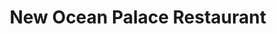---
layout: place
title: "New Ocean Palace Restaurant"
permalink: /connecticut/brooklyn/new-ocean-palace-restaurant.html
stateAbbr: CT
stateName: Connecticut
cityName: Brooklyn
seo:
  name: "New Ocean Palace Restaurant"
  type: Restaurant
  links: https://www.newoceanpalacect.com/
description: "New Ocean Palace Restaurant serves delicious sushi in Brooklyn, Connecticut. Try fresh Japanese dishes for a great dining experience. Available for takeout, delivery, lunch, and dinner."
place_id: ChIJ_cacvSwq5IkRPL949rJrv8E
photos:
  - name: >-
      places/ChIJ_cacvSwq5IkRPL949rJrv8E/photos/AeeoHcLUoGSPsu_D3WIK9AcEtbP1w-RSMzMSFCfyfAF7ZW5iZyP8UtAl1PArUM0twSRsOpZBYEmsIXwowTWoQNhV_wlY4oSlFNym7AQSoAIM-QOJzbguDt7Yv5kszS0BALm7hVsE3V3TIAM-nCT-huOJAKCLGEJQviru-Jll3gxvddIlt1RHVbM7gCHEOrGTiPcjB-a_cgIeirgdWtZ8DBQjqyTfVJdFNjqhJcFzkfH9JZUJnXBLnWn0xj9ethYWTOHr1HuuLqMPh7vIWxYsbymYPa6fBxmFLfdNsXsSYlGJYhPBaijQnJ7Ntgsx7Tq1pu7p3G0fcxLYsJkj75glImvf3-Ff2ylCk4llTRFfih8xwxokIoaa6731tdVT10HeisPs2AVCFI1j6AC5n3r4ziw7aBVVBAhHDjwE86gFRYTGY6zDUA
    widthPx: 3264
    heightPx: 1836
    authorAttributions:
      - displayName: DREV HERT
        uri: https://maps.google.com/maps/contrib/100653921975273670129
        photoUri: >-
          https://lh3.googleusercontent.com/a/ACg8ocIZjPSK85_etaugDgossebyVvug0k9J7tmLJhD5m9ivq6o3Nx4J=s100-p-k-no-mo
    flagContentUri: >-
      https://www.google.com/local/imagery/report/?cb_client=maps_api_places.places_api&image_key=!1e10!2sCIHM0ogKEICAgICkpYCXAw&hl=en-US
    googleMapsUri: >-
      https://www.google.com/maps/place//data=!3m4!1e2!3m2!1sCIHM0ogKEICAgICkpYCXAw!2e10!4m2!3m1!1s0x89e42a2cbd9cc6fd:0xc1bf6bb2f678bf3c
  - name: >-
      places/ChIJ_cacvSwq5IkRPL949rJrv8E/photos/AeeoHcIpBgCyO_e8fY2yhVLnKEmy97FI0a8BUDMBwG2a3qgBtb0-bFvPzYqCtMMiN4YehMX_rBFJPheldcqxWhCLA6n6z5CTzoVX-O-sX6rL8M1Uf8F2eR84BHxjpp23AYdtIQR-Qk2SCG5r7_crJbIBcuLr2El0us64rV2CF09jfh_5lr6CLvfB5vrkfz7RAxgMkJHm6pvgbbcWY3L1Ec59dMpmqhsG4gv_vqhF1Xt3aen0AQIjCpjqhlg2dGRG_O-dvqcYEqwtrU-ABtQ6yKUfY-yM8aLwzC5oXUbO9ELDE3x9UZs4iU2POtWNLggEqsRmB4OOrLP5-pdXWHt32JkWU-Xhw68BUuZQEscbry2_K3-AS7WH41A0wGvqH5H6KjD-MsnlLV0iYU-umfvkBJZZOrMuU88hsDYdzon6tuTxizPEmi0
    widthPx: 4160
    heightPx: 3088
    authorAttributions:
      - displayName: Ruth Hartunian-Alumbaugh
        uri: https://maps.google.com/maps/contrib/117173539113585358625
        photoUri: >-
          https://lh3.googleusercontent.com/a-/ALV-UjWc0lS0Ebrrli6_eoe-7dRRt_rZig0fiEiIiSJdXl2vNHtTHbbIcA=s100-p-k-no-mo
    flagContentUri: >-
      https://www.google.com/local/imagery/report/?cb_client=maps_api_places.places_api&image_key=!1e10!2sCIHM0ogKEICAgICEwNzKmgE&hl=en-US
    googleMapsUri: >-
      https://www.google.com/maps/place//data=!3m4!1e2!3m2!1sCIHM0ogKEICAgICEwNzKmgE!2e10!4m2!3m1!1s0x89e42a2cbd9cc6fd:0xc1bf6bb2f678bf3c
  - name: >-
      places/ChIJ_cacvSwq5IkRPL949rJrv8E/photos/AeeoHcK9srvJw7-6-HO0khjUEWaM3MxTehLD3RJ9fQbLcSIyafPf0NO3xSJgCuUL_94_FQb5Ue1zkP-_VAg2XhdY9mKyVUhtmYKvLbfeQKhCT2Cj7nhBV-UQLOIW0x3p1wX1PASRj-zUlXZqx_-KNntTT9fbPt3GfwZTK7pAvNmwDNipkiGvk4Dmbma0-WFpG1M31ZtIlMiRB2wxduWmBOUcmG5ExwBSvpwEmpsVonVGuhuLjkGJayYdK_PJpkj-YSfZqd0EbxxZbizN2L5HNPgst0PfyGMamlB1tAFoObLTvgw_odUxIiqXf8GmjS_b0HCumYb9w70q8OkREZS7JCDFVzLN21uFjXE28C9KlVLlHZP11QGNi7m_k228_dD0LRiNNCb7_SKewTC7IuMYstqt9Fy8DauZS0-QX78P5NvMLdbqdTgZ
    widthPx: 720
    heightPx: 564
    authorAttributions:
      - displayName: Matthew L
        uri: https://maps.google.com/maps/contrib/102771274807985275771
        photoUri: >-
          https://lh3.googleusercontent.com/a/ACg8ocI0wjsa5gYAOLRJm4VrmsjxAXSbCRxbIujpAGeT94h2TgYOAg=s100-p-k-no-mo
    flagContentUri: >-
      https://www.google.com/local/imagery/report/?cb_client=maps_api_places.places_api&image_key=!1e10!2sCIHM0ogKEICAgICExvjz2wE&hl=en-US
    googleMapsUri: >-
      https://www.google.com/maps/place//data=!3m4!1e2!3m2!1sCIHM0ogKEICAgICExvjz2wE!2e10!4m2!3m1!1s0x89e42a2cbd9cc6fd:0xc1bf6bb2f678bf3c
  - name: >-
      places/ChIJ_cacvSwq5IkRPL949rJrv8E/photos/AeeoHcLAhCiLiwLSjuoM65md8eMkAje_X8exj19GoVuZxuTPAqAdlVwxUcMFR90WM5Wdra1hI9nhHaSNM2pDn4CzyMLJigAeUuGWv5iVzft5PYWHz0OxV-rtC6ld0yUItMr-LvdybE3b-gsHMQKlbegaXOG0jj1DWfm5NML9LBargm7kXKNY4V0osZ_Ao3asui9YBobeWeMCwCl9aElmOZQyj9aaB2oOynSeEIZhcsUSpAdw1lsXy7zbs_AT_dXS0X89C9-6qFYdWrqTmkTpbwnm926YEND68m-gj8obwlmAjWjDhC-l1X-J2iFyNhFG3Q3Ji1fxOmTebeI96M9ib1ybRcqt8IE5y3OvsHirYdbJNzIJDm9wBqAR6pEGSmAAMfNO-mXq-VgcPkI8JE153S2VAJDqO91_TgvYn2ChnXGWWsNPNfs
    widthPx: 3492
    heightPx: 4656
    authorAttributions:
      - displayName: Joe Martineau 3
        uri: https://maps.google.com/maps/contrib/103857535620467760819
        photoUri: >-
          https://lh3.googleusercontent.com/a/ACg8ocLYFKkGgy035rD6DEew4zVS9QqAEI9nwWGVDMrOdKubqej57g=s100-p-k-no-mo
    flagContentUri: >-
      https://www.google.com/local/imagery/report/?cb_client=maps_api_places.places_api&image_key=!1e10!2sCIHM0ogKEICAgICM3O-p-gE&hl=en-US
    googleMapsUri: >-
      https://www.google.com/maps/place//data=!3m4!1e2!3m2!1sCIHM0ogKEICAgICM3O-p-gE!2e10!4m2!3m1!1s0x89e42a2cbd9cc6fd:0xc1bf6bb2f678bf3c
  - name: >-
      places/ChIJ_cacvSwq5IkRPL949rJrv8E/photos/AeeoHcIy7IfdwYQhwY3vcVvjFwmqfMMiLvpZAArqf4vTmgRMiLJqEqE1_UAG3mDCPmg9-7Q-fvjLCWqkaEmTVDRRDS46KhIiaTz1sY09uCGJh77iwCmmawYRvZVg8tAM7AIIE8daSS2MK3YjEqTq9HOBCYT9PMumPolAX_5j5wTgq9qDn1z_BdSxZlViiW-biHGf2-d3LMy9UBjjXdLZ_h_IMyQnHj121EE2cdFoeU6WKymOeSDFQvEwFrjTreYCjJn4xL-xS6vTITHyJMkO2vO8W_Dmx43mzge68tGqz69Hv7qxoRHYwU3ELxIHX7wRESYfTUy7HObsVXtFjD-zNQaPzVvaBWKNDiIylN77h9KxS_osBeW_Cr_rmJcTzyiOMSeTrVNAQvsN0GT27z_yYDMJo71xuafKIdXIupH8q_Q6qtAhNJzk
    widthPx: 2048
    heightPx: 1536
    authorAttributions:
      - displayName: Melissa Messier
        uri: https://maps.google.com/maps/contrib/114752425107913499349
        photoUri: >-
          https://lh3.googleusercontent.com/a-/ALV-UjXpjsOmcK1z0SP_4OTncusRF0YZ36VpnsMJxwnRCCdIUl6dWc4gRg=s100-p-k-no-mo
    flagContentUri: >-
      https://www.google.com/local/imagery/report/?cb_client=maps_api_places.places_api&image_key=!1e10!2sCIHM0ogKEICAgICExpj7wAE&hl=en-US
    googleMapsUri: >-
      https://www.google.com/maps/place//data=!3m4!1e2!3m2!1sCIHM0ogKEICAgICExpj7wAE!2e10!4m2!3m1!1s0x89e42a2cbd9cc6fd:0xc1bf6bb2f678bf3c
  - name: >-
      places/ChIJ_cacvSwq5IkRPL949rJrv8E/photos/AeeoHcKRA4I8o7bMLTpbVU-bbOHpdWIPN2Z21cC_5ZA9180tttVwdYLuGzZNCaJuCF98KKxXUrCvhj7n6lVg-ew_vHYqx0LFfEp56Mjt0HDLW_a1As4-IBQffje7Ma7tZ0b2MVIsZ2-JklNylui1hsEumwW2hXlEWFhWgOZTEiBpSI39HpOyl1Gd8bO34SudENczl6yIuyKsNwVFnoMv822kSMj7jPQ0MDqDC0t6ZGVskGhL0wVIiwJMfz5wqqOMQ3rOEG4jdrO-d9o5WXDSz8x7odQujhRAz2KV8HJRiMukxKRfup0NhstG_xRiqDrGRDqykcdWM84NRQqrgJIHmXTJRL0iGbvgCdVdp773TgJLNVlRnQ7Sjlb2NOj6YzrF5Np5BRjBomEdrOUmU6yH5IgcatTAXIelhUtUGG13N-CFn6_PLH8
    widthPx: 4160
    heightPx: 3120
    authorAttributions:
      - displayName: Cyn Richardson
        uri: https://maps.google.com/maps/contrib/114190224394580731961
        photoUri: >-
          https://lh3.googleusercontent.com/a-/ALV-UjXdkoRX7XKN5do8yD3izaBWfjxMS6H9NeEJVdW-8kTFueOYyKY1=s100-p-k-no-mo
    flagContentUri: >-
      https://www.google.com/local/imagery/report/?cb_client=maps_api_places.places_api&image_key=!1e10!2sCIHM0ogKEICAgIC43tGM-gE&hl=en-US
    googleMapsUri: >-
      https://www.google.com/maps/place//data=!3m4!1e2!3m2!1sCIHM0ogKEICAgIC43tGM-gE!2e10!4m2!3m1!1s0x89e42a2cbd9cc6fd:0xc1bf6bb2f678bf3c
  - name: >-
      places/ChIJ_cacvSwq5IkRPL949rJrv8E/photos/AeeoHcL2dy7bADAlBZHjAmVdvZnXNDsx87KtJMfVaCLVg_95doJL3LIatxBrmNYNU05QIDk9I8XThAljQteFkkMH5AeN7iu4iSBZy00YpUZ_aXMzdr52ZiRF-_N06-BYLOTZdOOWkpJ3m1MHYavQ_rvvYqVkfbOXPqpEY7kEm3qcn18yRv0yyyJuISN4vyWpGcqnJIHXOUzA8kle00crhjfZ7bjXUITWXnhEDb8t2ZvMmIEsQKELoETo6mzH-DWPj5I4qQrQLaAzYKjyEdzAE_l9qUqwZfftekHlNCSNkJYC6jDY3MH1UunZDSMSeatIsm1Eod7bedfSm7hiC5wZj2RLikMePHo4FsdAejO1S68Xd_IqzKSTbchRYE57ihFAhO462oYlH1EFOpoLQbVV9gPyyj-0Wz03SYhwc2cT9rIDucvdQQ
    widthPx: 2448
    heightPx: 3264
    authorAttributions:
      - displayName: S P
        uri: https://maps.google.com/maps/contrib/117209621859562535370
        photoUri: >-
          https://lh3.googleusercontent.com/a-/ALV-UjWFYo8rR92m41gkhB0WQPlgRxFGmjZ0iPEwL-R3MJtzW7HgR743=s100-p-k-no-mo
    flagContentUri: >-
      https://www.google.com/local/imagery/report/?cb_client=maps_api_places.places_api&image_key=!1e10!2sCIHM0ogKEICAgICEjemGaw&hl=en-US
    googleMapsUri: >-
      https://www.google.com/maps/place//data=!3m4!1e2!3m2!1sCIHM0ogKEICAgICEjemGaw!2e10!4m2!3m1!1s0x89e42a2cbd9cc6fd:0xc1bf6bb2f678bf3c
  - name: >-
      places/ChIJ_cacvSwq5IkRPL949rJrv8E/photos/AeeoHcISopff-OtaSysxV_ouvvNK2r8u5XCT4_IqcgpCSSEHmMj24Fm-sabSzT9CqNTzyVKXSsJUiyVxYYSgjNftc9wp4IXLuyW8IOM2iAkuaoMf13r0vfOkgX6jKVE8WRE33jpWOw8VHQQDa6HPG7SRCugHOHSgH68ef5naseEh6IwtIA-JZiRNk2yZ4peFjSQDyNm4KyCB885t5uNdyo-Jep5eWjpgikL4lbV7tOrqVJNjOFZm42YTFDFu_9qWL1K--i7i_6AVzru5-NmaB_nMXkJ-vK_VZCClBvXQWMVPeCrrdUnD7wXJfBwjtdiZQvtsi7CeIOvbL-j3RsIjxR_0KJM6m_Rv92GxRkTumuaVApRUuWDgBmP8GnnS3E60exj3ngH96vFzbdA6ecK_Uc4_-tRlWgqyEvywN84fQS8F0KJMpzo
    widthPx: 2700
    heightPx: 4800
    authorAttributions:
      - displayName: Todd Foley
        uri: https://maps.google.com/maps/contrib/103395443915785538284
        photoUri: >-
          https://lh3.googleusercontent.com/a/ACg8ocJhu36fhsyFFdb0OR9GmybfSlvu0PdkBoOps-5vLTGhSBuT2g=s100-p-k-no-mo
    flagContentUri: >-
      https://www.google.com/local/imagery/report/?cb_client=maps_api_places.places_api&image_key=!1e10!2sCIHM0ogKEICAgIDEvqfb_wE&hl=en-US
    googleMapsUri: >-
      https://www.google.com/maps/place//data=!3m4!1e2!3m2!1sCIHM0ogKEICAgIDEvqfb_wE!2e10!4m2!3m1!1s0x89e42a2cbd9cc6fd:0xc1bf6bb2f678bf3c
  - name: >-
      places/ChIJ_cacvSwq5IkRPL949rJrv8E/photos/AeeoHcJrKhN_zvTfnAxlJe2gpdrFMZTikuH8xafX1OETUskjhYudsF7XEDhBJXSJDmSMKWkOr9h3TXGxLSumB5XEjYKnAZYrA_3cRfC-O4nN8oTBNSIzb8tPc0l3Stip7K5Lt8BLKFUvOgD5yz0FqUYsl_pyKSxs_diFAv0rnjMmTEDDm2yusyNPiW_edsSUnGugMq8vyhrXk4iaxZDIREcwrf28SEayPjKqDTO-5qKbVc8PpCBl5cj6d4sZuU8V2L0boXmKvl96PyChz8zWV4J1Tk0kOFYOBo85U74wNZ9zUHQAS4GWqyZfFqHw8izsy8UMV8nyg2kUriN3W6wccikIe3nZffFMQXJaojIIFGkc4V9t__a3cv503HksKhU7EtBWnzAqLfJN_0gSyhdZ3Phnu9xqS-Yf06tgm1sdfH0-D0HEE8V1
    widthPx: 4032
    heightPx: 3024
    authorAttributions:
      - displayName: Theresa Ross
        uri: https://maps.google.com/maps/contrib/106112241185790223109
        photoUri: >-
          https://lh3.googleusercontent.com/a-/ALV-UjWXlHRP3DFSD827OM-Jsgvn1HkKO2ExM_OWr18Si0cWo9Zc0EiSOA=s100-p-k-no-mo
    flagContentUri: >-
      https://www.google.com/local/imagery/report/?cb_client=maps_api_places.places_api&image_key=!1e10!2sCIHM0ogKEICAgICEmN2ExgE&hl=en-US
    googleMapsUri: >-
      https://www.google.com/maps/place//data=!3m4!1e2!3m2!1sCIHM0ogKEICAgICEmN2ExgE!2e10!4m2!3m1!1s0x89e42a2cbd9cc6fd:0xc1bf6bb2f678bf3c
  - name: >-
      places/ChIJ_cacvSwq5IkRPL949rJrv8E/photos/AeeoHcLaiJHu7PjJ3qD5SV4JTpyjtsZyWDuhZv_yzJiS0nspxv6CU4YLbGEMTcqrcwjc74ROjL8L6cIiZjcEfdI1xabMx2_w0ptuy-NZsLRNrudJbfqvtG3OBhy5MsHQpnJsS3qgnC2jrOFXdxfSD8l-9KZM0tb6kvgo18xMH0eQeLaWrcLZxkgM_Je0VEAEaNm0OueGvSlF1gVyBvboFz7vajCobbmgUe4tyvrpoSO9aQNgAaC7p20oaIDC8xYpO8wPznfLynnssmAaNV4edqG2ydcaYDnlEgc2zyEZIymJ36OkF_qkrDY2xvW35DbC0edhtSjFii9oC045_4ffEjTWjXTdZ1T-EZUbaQurPmgLPvGFocfoJqCOFu_5X3Eyxv-w3RGWtkrrV29RUf2c0QyZWbKM1IKEGwLfz-yPLixudD7ScS0
    widthPx: 2592
    heightPx: 1944
    authorAttributions:
      - displayName: S P
        uri: https://maps.google.com/maps/contrib/117209621859562535370
        photoUri: >-
          https://lh3.googleusercontent.com/a-/ALV-UjWFYo8rR92m41gkhB0WQPlgRxFGmjZ0iPEwL-R3MJtzW7HgR743=s100-p-k-no-mo
    flagContentUri: >-
      https://www.google.com/local/imagery/report/?cb_client=maps_api_places.places_api&image_key=!1e10!2sCIHM0ogKEICAgICEjemGiwE&hl=en-US
    googleMapsUri: >-
      https://www.google.com/maps/place//data=!3m4!1e2!3m2!1sCIHM0ogKEICAgICEjemGiwE!2e10!4m2!3m1!1s0x89e42a2cbd9cc6fd:0xc1bf6bb2f678bf3c
address: '520 Providence Rd #3413, Brooklyn, CT 06234, USA'
street: '520 Providence Rd #3413'
city: Brooklyn
state: CT
zip: '06234'
country: USA
neighborhood: East Brooklyn
latitude: '41.798647'
longitude: '-71.905678'
accessibility_options:
  wheelchairAccessibleParking: true
  wheelchairAccessibleEntrance: true
  wheelchairAccessibleRestroom: true
  wheelchairAccessibleSeating: true
business_status: OPERATIONAL
name: New Ocean Palace Restaurant
google_maps_links:
  directionsUri: >-
    https://www.google.com/maps/dir//''/data=!4m7!4m6!1m1!4e2!1m2!1m1!1s0x89e42a2cbd9cc6fd:0xc1bf6bb2f678bf3c!3e0
  placeUri: https://maps.google.com/?cid=13960995786255286076
  writeAReviewUri: >-
    https://www.google.com/maps/place//data=!4m3!3m2!1s0x89e42a2cbd9cc6fd:0xc1bf6bb2f678bf3c!12e1
  reviewsUri: >-
    https://www.google.com/maps/place//data=!4m4!3m3!1s0x89e42a2cbd9cc6fd:0xc1bf6bb2f678bf3c!9m1!1b1
  photosUri: >-
    https://www.google.com/maps/place//data=!4m3!3m2!1s0x89e42a2cbd9cc6fd:0xc1bf6bb2f678bf3c!10e5
primary_type: Chinese Restaurant
opening_hours:
  regular: null
  current: null
secondary_opening_hours:
  regular:
    weekdayDescriptions: null
    type: null
  current:
    weekdayDescriptions: null
    type: null
phone: (860) 779-9699
price_level: PRICE_LEVEL_INEXPENSIVE
price_range: $10 &ndash; $20
rating: '4.1'
rating_count: 421
website: https://www.newoceanpalacect.com/
reviews:
  - name: >-
      places/ChIJ_cacvSwq5IkRPL949rJrv8E/reviews/ChdDSUhNMG9nS0VJQ0FnSUNUZ295am53RRAB
    relativePublishTimeDescription: 11 months ago
    rating: 5
    text:
      text: >-
        Truly no other word aside from OUTSTANDING. I moved back up north a
        little over a year ago and have been on the search for the best Chinese
        food and truthfully, have found it here. The orange chicken 11/10 the
        sesame chicken 11/10 the pork fried rice 100/10. Don’t get me started on
        the pan friend dumplings. Next i want to mention the quantity vs. price.
        The amount of food you get with one combination plate can serve 2/3
        meals for 1 person. The price is extremely affordable, somewhat shocking
        for the amount and how amazing the food is. Lastly i will state the
        staff. Amazing customer service when taking a take-out order over the
        phone. AND big props to the handsome young gentleman always working the
        register, always has a smile and wonderful vibe! Needless to say - i
        have been ordering takeout from this incredible place 1x a week and will
        continue! YOU should try it too! Best of luck 🤞🏼
      languageCode: en
    originalText:
      text: >-
        Truly no other word aside from OUTSTANDING. I moved back up north a
        little over a year ago and have been on the search for the best Chinese
        food and truthfully, have found it here. The orange chicken 11/10 the
        sesame chicken 11/10 the pork fried rice 100/10. Don’t get me started on
        the pan friend dumplings. Next i want to mention the quantity vs. price.
        The amount of food you get with one combination plate can serve 2/3
        meals for 1 person. The price is extremely affordable, somewhat shocking
        for the amount and how amazing the food is. Lastly i will state the
        staff. Amazing customer service when taking a take-out order over the
        phone. AND big props to the handsome young gentleman always working the
        register, always has a smile and wonderful vibe! Needless to say - i
        have been ordering takeout from this incredible place 1x a week and will
        continue! YOU should try it too! Best of luck 🤞🏼
      languageCode: en
    authorAttribution:
      displayName: Michaela Angell
      uri: https://www.google.com/maps/contrib/107678269802239934757/reviews
      photoUri: >-
        https://lh3.googleusercontent.com/a/ACg8ocLBqCb_G-XFgrEVSYSFBH1EvitDEsV4IkIsnhP4bXGJsLyLxKE=s128-c0x00000000-cc-rp-mo
    publishTime: '2024-05-12T11:25:05.450110Z'
    flagContentUri: >-
      https://www.google.com/local/review/rap/report?postId=ChdDSUhNMG9nS0VJQ0FnSUNUZ295am53RRAB&d=17924085&t=1
    googleMapsUri: >-
      https://www.google.com/maps/reviews/data=!4m6!14m5!1m4!2m3!1sChdDSUhNMG9nS0VJQ0FnSUNUZ295am53RRAB!2m1!1s0x89e42a2cbd9cc6fd:0xc1bf6bb2f678bf3c
  - name: >-
      places/ChIJ_cacvSwq5IkRPL949rJrv8E/reviews/ChdDSUhNMG9nS0VJQ0FnTUNRNmJMX3VnRRAB
    relativePublishTimeDescription: a month ago
    rating: 1
    text:
      text: >-
        I have been here a few times. The food is good but I had a bad
        experience last time I ordered. I had to wait an extra 25 minutes for my
        order (was suppose to be 30 minutes, ended up being an hour). After I
        got home I realized my order was missing a few items, I reached out to
        the restaurant, call and then wrote them an email explaining what
        happened and asking for a refund for the incomplete order. Now I support
        small business as much as I can but I do not support dishonesty. The
        least the restaurant could have done is refunded me the amount for the
        missing items, even with the long wait, and it would have been fine. I
        will no longer visit this business.
      languageCode: en
    originalText:
      text: >-
        I have been here a few times. The food is good but I had a bad
        experience last time I ordered. I had to wait an extra 25 minutes for my
        order (was suppose to be 30 minutes, ended up being an hour). After I
        got home I realized my order was missing a few items, I reached out to
        the restaurant, call and then wrote them an email explaining what
        happened and asking for a refund for the incomplete order. Now I support
        small business as much as I can but I do not support dishonesty. The
        least the restaurant could have done is refunded me the amount for the
        missing items, even with the long wait, and it would have been fine. I
        will no longer visit this business.
      languageCode: en
    authorAttribution:
      displayName: Juli T
      uri: https://www.google.com/maps/contrib/105828757664599573905/reviews
      photoUri: >-
        https://lh3.googleusercontent.com/a/ACg8ocKmhWMaegsyx2rqOgPQnOZnIk0bA_YSOvqTrG8zF8qobeVktQ=s128-c0x00000000-cc-rp-mo
    publishTime: '2025-03-05T15:13:38.139100Z'
    flagContentUri: >-
      https://www.google.com/local/review/rap/report?postId=ChdDSUhNMG9nS0VJQ0FnTUNRNmJMX3VnRRAB&d=17924085&t=1
    googleMapsUri: >-
      https://www.google.com/maps/reviews/data=!4m6!14m5!1m4!2m3!1sChdDSUhNMG9nS0VJQ0FnTUNRNmJMX3VnRRAB!2m1!1s0x89e42a2cbd9cc6fd:0xc1bf6bb2f678bf3c
  - name: >-
      places/ChIJ_cacvSwq5IkRPL949rJrv8E/reviews/ChdDSUhNMG9nS0VJQ0FnSURBLTRXM29RRRAB
    relativePublishTimeDescription: 7 years ago
    rating: 2
    text:
      text: >-
        Incredibly poor service ruined this restaurant for me. Ordered a small
        scorpion bowl to share, a water, a soda, an appetizer, meal, two sushi
        rolls and an order to go. The small scorpion bowl came out in a glass
        with one straw. When I expressed my confusion the waitress said she
        could pour it into a bowl, bring another straw or another small scorpion
        bowl. Don't bother with the small if you're looking to share, it comes
        in a glass. I'm not even sure why they would even bother advertising
        this as a 'bowl.' The meal came out and was finished before the sushi,
        which was ordered as my meal, was ever brought to the table. When we
        finally got the attention of the waitress, we asked for our check and
        our take out, and the waitress stated the WRONG order was being put in
        for us. We then had to pay for our meal at the table and then, go to the
        register immediately afterwards and pay for the take out. The sushi was
        good but, they use the mushy stuff, not the whole fish like I prefer
        with sushi. Also, I noticed that when the guests next to us left, the
        table was not cleaned even after twenty minutes. All in all, I won't be
        returning again anytime soon, if ever. There are better restaurants in
        the area with much better quality and service.
      languageCode: en
    originalText:
      text: >-
        Incredibly poor service ruined this restaurant for me. Ordered a small
        scorpion bowl to share, a water, a soda, an appetizer, meal, two sushi
        rolls and an order to go. The small scorpion bowl came out in a glass
        with one straw. When I expressed my confusion the waitress said she
        could pour it into a bowl, bring another straw or another small scorpion
        bowl. Don't bother with the small if you're looking to share, it comes
        in a glass. I'm not even sure why they would even bother advertising
        this as a 'bowl.' The meal came out and was finished before the sushi,
        which was ordered as my meal, was ever brought to the table. When we
        finally got the attention of the waitress, we asked for our check and
        our take out, and the waitress stated the WRONG order was being put in
        for us. We then had to pay for our meal at the table and then, go to the
        register immediately afterwards and pay for the take out. The sushi was
        good but, they use the mushy stuff, not the whole fish like I prefer
        with sushi. Also, I noticed that when the guests next to us left, the
        table was not cleaned even after twenty minutes. All in all, I won't be
        returning again anytime soon, if ever. There are better restaurants in
        the area with much better quality and service.
      languageCode: en
    authorAttribution:
      displayName: Melissa Messier
      uri: https://www.google.com/maps/contrib/114752425107913499349/reviews
      photoUri: >-
        https://lh3.googleusercontent.com/a-/ALV-UjXpjsOmcK1z0SP_4OTncusRF0YZ36VpnsMJxwnRCCdIUl6dWc4gRg=s128-c0x00000000-cc-rp-mo-ba5
    publishTime: '2018-03-14T06:24:41.074Z'
    flagContentUri: >-
      https://www.google.com/local/review/rap/report?postId=ChdDSUhNMG9nS0VJQ0FnSURBLTRXM29RRRAB&d=17924085&t=1
    googleMapsUri: >-
      https://www.google.com/maps/reviews/data=!4m6!14m5!1m4!2m3!1sChdDSUhNMG9nS0VJQ0FnSURBLTRXM29RRRAB!2m1!1s0x89e42a2cbd9cc6fd:0xc1bf6bb2f678bf3c
  - name: >-
      places/ChIJ_cacvSwq5IkRPL949rJrv8E/reviews/ChdDSUhNMG9nS0VJQ0FnSURyeE9xejBnRRAB
    relativePublishTimeDescription: 9 months ago
    rating: 1
    text:
      text: >-
        The crunchy noodles I ordered were not crunchy, they felt old and
        rubbery like they have been sitting all day, the roast pork chow mein
        was weird and tasted like to much beef bullion was used, and the sushi
        was off. I got spicy yellow tuna it had no spice and tastes like cat
        food, the tuna felt dried out and old, the tuna and mango was not good
        either the white rice felt like minute rice and was mush and not even
        packed like you expect white rice to be packed (to the top). This place
        was so good before but now it’s just sad. You can’t dine in anymore and
        the quality in just gone.
      languageCode: en
    originalText:
      text: >-
        The crunchy noodles I ordered were not crunchy, they felt old and
        rubbery like they have been sitting all day, the roast pork chow mein
        was weird and tasted like to much beef bullion was used, and the sushi
        was off. I got spicy yellow tuna it had no spice and tastes like cat
        food, the tuna felt dried out and old, the tuna and mango was not good
        either the white rice felt like minute rice and was mush and not even
        packed like you expect white rice to be packed (to the top). This place
        was so good before but now it’s just sad. You can’t dine in anymore and
        the quality in just gone.
      languageCode: en
    authorAttribution:
      displayName: Kristen Hallman
      uri: https://www.google.com/maps/contrib/106221457532952653906/reviews
      photoUri: >-
        https://lh3.googleusercontent.com/a-/ALV-UjWb8oxzGu6azdCu2ssoWYG04ezQjdvp4kNl2HqPCqDIKJWRW_0=s128-c0x00000000-cc-rp-mo
    publishTime: '2024-07-14T23:52:21.941421Z'
    flagContentUri: >-
      https://www.google.com/local/review/rap/report?postId=ChdDSUhNMG9nS0VJQ0FnSURyeE9xejBnRRAB&d=17924085&t=1
    googleMapsUri: >-
      https://www.google.com/maps/reviews/data=!4m6!14m5!1m4!2m3!1sChdDSUhNMG9nS0VJQ0FnSURyeE9xejBnRRAB!2m1!1s0x89e42a2cbd9cc6fd:0xc1bf6bb2f678bf3c
  - name: >-
      places/ChIJ_cacvSwq5IkRPL949rJrv8E/reviews/ChZDSUhNMG9nS0VJQ0FnSUN2cFpiM1NBEAE
    relativePublishTimeDescription: 4 months ago
    rating: 5
    text:
      text: >-
        This literally is the best Chinese in CT. I don’t know how they do it
        but the quality and work they put into their dishes is absolutely
        incredible. This food even tops China Town in Boston.
      languageCode: en
    originalText:
      text: >-
        This literally is the best Chinese in CT. I don’t know how they do it
        but the quality and work they put into their dishes is absolutely
        incredible. This food even tops China Town in Boston.
      languageCode: en
    authorAttribution:
      displayName: Anthony Kurak
      uri: https://www.google.com/maps/contrib/112730420450935664051/reviews
      photoUri: >-
        https://lh3.googleusercontent.com/a/ACg8ocLV72QgXmhzMbmcYekR28uBkVoHepmHK_C1Bgh6iAlNbJ8Fgg=s128-c0x00000000-cc-rp-mo-ba3
    publishTime: '2024-12-13T00:56:49.375300Z'
    flagContentUri: >-
      https://www.google.com/local/review/rap/report?postId=ChZDSUhNMG9nS0VJQ0FnSUN2cFpiM1NBEAE&d=17924085&t=1
    googleMapsUri: >-
      https://www.google.com/maps/reviews/data=!4m6!14m5!1m4!2m3!1sChZDSUhNMG9nS0VJQ0FnSUN2cFpiM1NBEAE!2m1!1s0x89e42a2cbd9cc6fd:0xc1bf6bb2f678bf3c
parking_options:
  freeParkingLot: true
  freeStreetParking: true
  valetParking: false
payment_options:
  acceptsCreditCards: true
  acceptsDebitCards: true
  acceptsCashOnly: false
  acceptsNfc: true
allow_dogs: null
curbside_pickup: null
delivery: true
dine_in: true
good_for_children: true
good_for_groups: true
good_for_sports: false
live_music: false
menu_for_children: true
outdoor_seating: false
reservable: true
restroom: true
serves_beer: true
serves_breakfast: false
serves_brunch: null
serves_cocktails: true
serves_coffee: true
serves_dinner: true
serves_dessert: true
serves_lunch: true
serves_vegetarian_food: true
serves_wine: true
takeout: true
summary: null

---